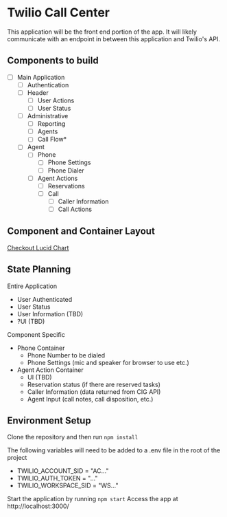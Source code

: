 # Twilio Call Center

This application will be the front end portion of the app. It will likely communicate with an endpoint in between this application and Twilio's API.

## Components to build

- [ ] Main Application
  - [ ] Authentication
  - [ ] Header
    - [ ] User Actions
    - [ ] User Status
  - [ ] Administrative
    - [ ] Reporting
    - [ ] Agents
    - [ ] Call Flow*
  - [ ] Agent
    - [ ] Phone
      - [ ] Phone Settings
      - [ ] Phone Dialer
    - [ ] Agent Actions
      - [ ] Reservations
      - [ ] Call
        - [ ] Caller Information
        - [ ] Call Actions

## Component and Container Layout

[Checkout Lucid Chart](https://www.lucidchart.com/invitations/accept/be4d1971-73b0-4f66-a531-788e14174df5)

## State Planning

Entire Application

- User Authenticated
- User Status
- User Information (TBD)
- ?UI (TBD)

Component Specific

- Phone Container
  - Phone Number to be dialed
  - Phone Settings (mic and speaker for browser to use etc.)
- Agent Action Container
  - UI (TBD)
  - Reservation status (if there are reserved tasks)
  - Caller Information (data returned from CIG API)
  - Agent Input (call notes, call disposition, etc.)

## Environment Setup

Clone the repository and then run `npm install`

The following variables will need to be added to a .env file in the root of the project
- TWILIO_ACCOUNT_SID = "AC..."
- TWILIO_AUTH_TOKEN = "..."
- TWILIO_WORKSPACE_SID = "WS..."

Start the application by running `npm start`
Access the app at http://localhost:3000/
